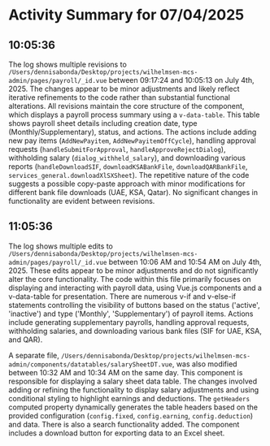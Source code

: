 # Activity Summary for 07/04/2025

## 10:05:36
The log shows multiple revisions to `/Users/dennisabonda/Desktop/projects/wilhelmsen-mcs-admin/pages/payroll/_id.vue` between 09:17:24 and 10:05:13 on July 4th, 2025.  The changes appear to be minor adjustments and likely reflect iterative refinements to the code rather than substantial functional alterations.  All revisions maintain the core structure of the component, which displays a payroll process summary using a `v-data-table`.  This table shows payroll sheet details including creation date, type (Monthly/Supplementary), status, and actions.  The actions include adding new pay items (`AddNewPayitem`, `AddNewPayitemOffCycle`), handling approval requests (`handleSubmitForApproval`, `handleApproveRejectDialog`), withholding salary (`dialog_withheld_salary`), and downloading various reports (`handleDownloadSIF`, `downloadKSABankFile`, `downloadQARBankFile`, `services_general.downloadXlSXSheet`).  The repetitive nature of the code suggests a possible copy-paste approach with minor modifications for different bank file downloads (UAE, KSA, Qatar). No significant changes in functionality are evident between revisions.


## 11:05:36
The log shows multiple edits to `/Users/dennisabonda/Desktop/projects/wilhelmsen-mcs-admin/pages/payroll/_id.vue` between 10:06 AM and 10:54 AM on July 4th, 2025.  These edits appear to be minor adjustments and do not significantly alter the core functionality. The code within this file primarily focuses on displaying and interacting with payroll data, using Vue.js components and a v-data-table for presentation.  There are numerous v-if and v-else-if statements controlling the visibility of buttons based on the status ('active', 'inactive') and type ('Monthly', 'Supplementary') of payroll items.  Actions include generating supplementary payrolls, handling approval requests, withholding salaries, and downloading various bank files (SIF for UAE, KSA, and QAR).

A separate file, `/Users/dennisabonda/Desktop/projects/wilhelmsen-mcs-admin/components/datatables/salarySheetDT.vue`, was also modified between 10:32 AM and 10:34 AM on the same day. This component is responsible for displaying a salary sheet data table.  The changes involved adding or refining the functionality to display salary adjustments and using conditional styling to highlight earnings and deductions.  The `getHeaders` computed property dynamically generates the table headers based on the provided configuration (`config.fixed`, `config.earning`, `config.deduction`) and data.  There is also a search functionality added.  The component includes a download button for exporting data to an Excel sheet.
